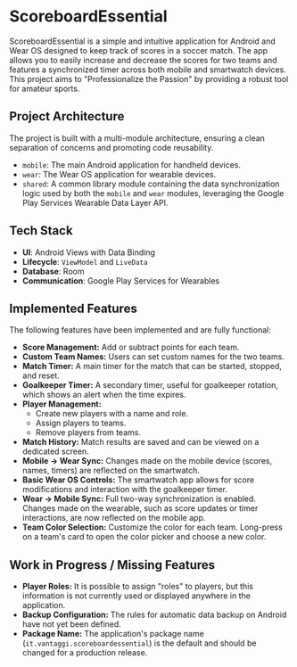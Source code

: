 # ScoreboardEssential

ScoreboardEssential is a simple and intuitive application for Android and Wear OS designed to keep track of scores in a soccer match. The app allows you to easily increase and decrease the scores for two teams and features a synchronized timer across both mobile and smartwatch devices. This project aims to "Professionalize the Passion" by providing a robust tool for amateur sports.

## Project Architecture

The project is built with a multi-module architecture, ensuring a clean separation of concerns and promoting code reusability.

*   `mobile`: The main Android application for handheld devices.
*   `wear`: The Wear OS application for wearable devices.
*   `shared`: A common library module containing the data synchronization logic used by both the `mobile` and `wear` modules, leveraging the Google Play Services Wearable Data Layer API.

## Tech Stack

*   **UI**: Android Views with Data Binding
*   **Lifecycle**: `ViewModel` and `LiveData`
*   **Database**: Room
*   **Communication**: Google Play Services for Wearables

## Implemented Features

The following features have been implemented and are fully functional:

*   **Score Management:** Add or subtract points for each team.
*   **Custom Team Names:** Users can set custom names for the two teams.
*   **Match Timer:** A main timer for the match that can be started, stopped, and reset.
*   **Goalkeeper Timer:** A secondary timer, useful for goalkeeper rotation, which shows an alert when the time expires.
*   **Player Management:**
    *   Create new players with a name and role.
    *   Assign players to teams.
    *   Remove players from teams.
*   **Match History:** Match results are saved and can be viewed on a dedicated screen.
*   **Mobile -> Wear Sync:** Changes made on the mobile device (scores, names, timers) are reflected on the smartwatch.
*   **Basic Wear OS Controls:** The smartwatch app allows for score modifications and interaction with the goalkeeper timer.
*   **Wear -> Mobile Sync:** Full two-way synchronization is enabled. Changes made on the wearable, such as score updates or timer interactions, are now reflected on the mobile app.
*   **Team Color Selection:** Customize the color for each team. Long-press on a team's card to open the color picker and choose a new color.

## Work in Progress / Missing Features

*   **Player Roles:** It is possible to assign "roles" to players, but this information is not currently used or displayed anywhere in the application.
*   **Backup Configuration:** The rules for automatic data backup on Android have not yet been defined.
*   **Package Name:** The application's package name (`it.vantaggi.scoreboardessential`) is the default and should be changed for a production release.
